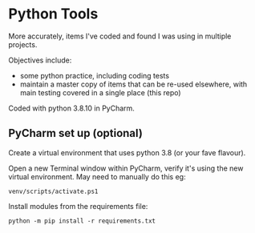 # Python Tools
More accurately, items I've coded and found I was using in multiple projects.  

Objectives include:
* some python practice, including coding tests
* maintain a master copy of items that can be re-used elsewhere, with main testing covered
in a single place (this repo)

Coded with python 3.8.10 in PyCharm.

## PyCharm set up (optional)
Create a virtual environment that uses python 3.8 (or your fave flavour).

Open a new Terminal window within PyCharm, verify it's using the new virtual environment. May need to manually do this eg:

```commandline
venv/scripts/activate.ps1
```

Install modules from the requirements file:
```
python -m pip install -r requirements.txt
```


 